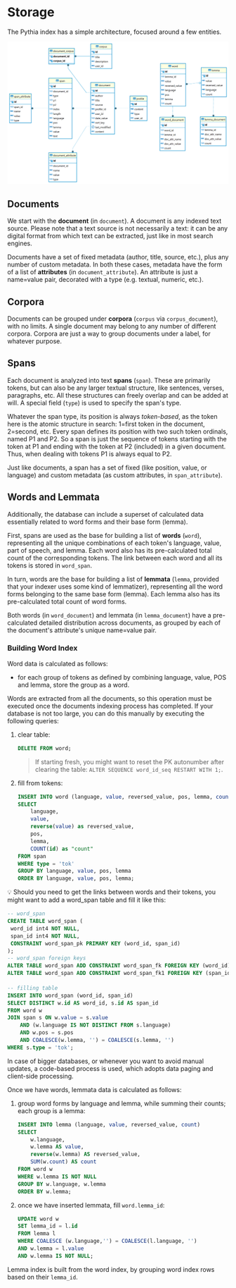 # Storage

The Pythia index has a simple architecture, focused around a few entities.

![schema](img/db-schema.png)

## Documents

We start with the **document** (in `document`). A document is any indexed text source. Please note that a text source is not necessarily a text: it can be any digital format from which text can be extracted, just like in most search engines.

Documents have a set of fixed metadata (author, title, source, etc.), plus any number of custom metadata. In both these cases, metadata have the form of a list of **attributes** (in `document_attribute`). An attribute is just a name=value pair, decorated with a type (e.g. textual, numeric, etc.).

## Corpora

Documents can be grouped under **corpora** (`corpus` via `corpus_document`), with no limits. A single document may belong to any number of different corpora. Corpora are just a way to group documents under a label, for whatever purpose.

## Spans

Each document is analyzed into text **spans** (`span`). These are primarily tokens, but can also be any larger textual structure, like sentences, verses, paragraphs, etc. All these structures can freely overlap and can be added at will. A special field (`type`) is used to specify the span's type.

Whatever the span type, its position is always _token-based_, as the token here is the atomic structure in search: 1=first token in the document, 2=second, etc. Every span defines its position with two such token ordinals, named P1 and P2. So a span is just the sequence of tokens starting with the token at P1 and ending with the token at P2 (included) in a given document. Thus, when dealing with tokens P1 is always equal to P2.

Just like documents, a span has a set of fixed (like position, value, or language) and custom metadata (as custom attributes, in `span_attribute`).

## Words and Lemmata

Additionally, the database can include a superset of calculated data essentially related to word forms and their base form (lemma).

First, spans are used as the base for building a list of **words** (`word`), representing all the unique combinations of each token's language, value, part of speech, and lemma. Each word also has its pre-calculated total count of the corresponding tokens. The link between each word and all its tokens is stored in `word_span`.

In turn, words are the base for building a list of **lemmata** (`lemma`, provided that your indexer uses some kind of lemmatizer), representing all the word forms belonging to the same base form (lemma). Each lemma also has its pre-calculated total count of word forms.

Both words (in `word_document`) and lemmata (in `lemma_document`) have a pre-calculated detailed distribution across documents, as grouped by each of the document's attribute's unique name=value pair.

### Building Word Index

Word data is calculated as follows:

- for each group of tokens as defined by combining language, value, POS and lemma, store the group as a word.

Words are extracted from all the documents, so this operation must be executed once the documents indexing process has completed. If your database is not too large, you can do this manually by executing the following queries:

1. clear table:

    ```sql
    DELETE FROM word;
    ```

    >If starting fresh, you might want to reset the PK autonumber after clearing the table: `ALTER SEQUENCE word_id_seq RESTART WITH 1;`.

2. fill from tokens:

    ```sql
    INSERT INTO word (language, value, reversed_value, pos, lemma, count)
    SELECT 
        language, 
        value, 
        reverse(value) as reversed_value, 
        pos,
        lemma,
        COUNT(id) as "count"
    FROM span
    WHERE type = 'tok'
    GROUP BY language, value, pos, lemma
    ORDER BY language, value, pos, lemma;
    ```

💡 Should you need to get the links between words and their tokens, you might want to add a word_span table and fill it like this:

```sql
-- word_span
CREATE TABLE word_span (
 word_id int4 NOT NULL,
 span_id int4 NOT NULL,
 CONSTRAINT word_span_pk PRIMARY KEY (word_id, span_id)
);
-- word_span foreign keys
ALTER TABLE word_span ADD CONSTRAINT word_span_fk FOREIGN KEY (word_id) REFERENCES word(id) ON DELETE CASCADE ON UPDATE CASCADE;
ALTER TABLE word_span ADD CONSTRAINT word_span_fk1 FOREIGN KEY (span_id) REFERENCES span(id) ON DELETE CASCADE ON UPDATE CASCADE;

-- filling table
INSERT INTO word_span (word_id, span_id)
SELECT DISTINCT w.id AS word_id, s.id AS span_id
FROM word w
JOIN span s ON w.value = s.value
    AND (w.language IS NOT DISTINCT FROM s.language)
    AND w.pos = s.pos
    AND COALESCE(w.lemma, '') = COALESCE(s.lemma, '')
WHERE s.type = 'tok';
```

In case of bigger databases, or whenever you want to avoid manual updates, a code-based process is used, which adopts data paging and client-side processing.

Once we have words, lemmata data is calculated as follows:

1. group word forms by language and lemma, while summing their counts; each group is a lemma:

    ```sql
    INSERT INTO lemma (language, value, reversed_value, count)
    SELECT 
        w.language,
        w.lemma AS value,
        reverse(w.lemma) AS reversed_value,
        SUM(w.count) AS count
    FROM word w
    WHERE w.lemma IS NOT NULL
    GROUP BY w.language, w.lemma
    ORDER BY w.lemma;
    ```

2. once we have inserted lemmata, fill `word.lemma_id`:

    ```sql
    UPDATE word w
    SET lemma_id = l.id
    FROM lemma l
    WHERE COALESCE (w.language,'') = COALESCE(l.language, '')
    AND w.lemma = l.value
    AND w.lemma IS NOT NULL;
    ```

Lemma index is built from the word index, by grouping word index rows based on their `lemma_id`.
